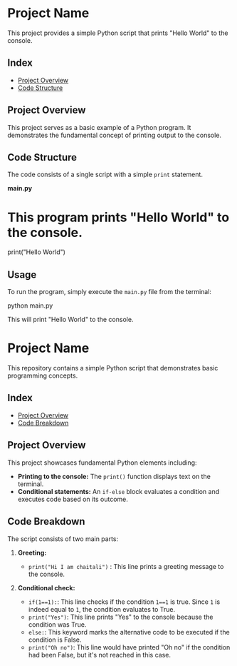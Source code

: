 # Project Name

This project provides a simple Python script that prints "Hello World" to the console.

## Index

- [Project Overview](#project-overview)
- [Code Structure](#code-structure)

## Project Overview

This project serves as a basic example of a Python program. It demonstrates the fundamental concept of printing output to the console.

## Code Structure

The code consists of a single script with a simple `print` statement.

**main.py**

# This program prints "Hello World" to the console.
print("Hello World")

## Usage

To run the program, simply execute the `main.py` file from the terminal:

python main.py

This will print "Hello World" to the console.

# Project Name

This repository contains a simple Python script that demonstrates basic programming concepts.

## Index

- [Project Overview](#project-overview)
- [Code Breakdown](#code-breakdown)

## Project Overview

This project showcases fundamental Python elements including:

- **Printing to the console:**  The `print()` function displays text on the terminal.
- **Conditional statements:**  An `if-else` block evaluates a condition and executes code based on its outcome.

## Code Breakdown

The script consists of two main parts:

1. **Greeting:** 
   - `print("Hi I am chaitali")` : This line prints a greeting message to the console.

2. **Conditional check:**
   - `if(1==1):`: This line checks if the condition `1==1` is true. Since `1` is indeed equal to `1`, the condition evaluates to True.
   - `print("Yes")`:  This line prints "Yes" to the console because the condition was True.
   - `else:`: This keyword marks the alternative code to be executed if the condition is False.
   - `print("Oh no")`:  This line would have printed "Oh no" if the condition had been False, but it's not reached in this case.

